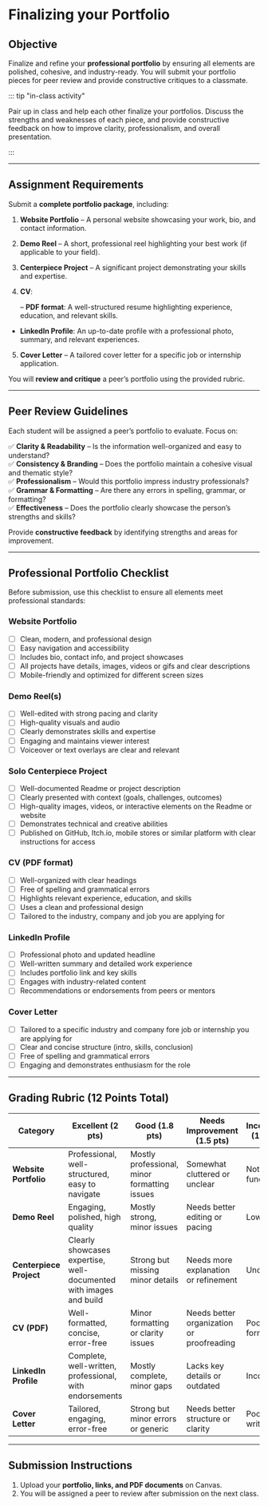 # Finalizing your Portfolio

## **Objective**

Finalize and refine your **professional portfolio** by ensuring all elements are polished, cohesive, and industry-ready.
You will submit your portfolio pieces for peer review and provide constructive critiques to a classmate.

::: tip "in-class activity"

Pair up in class and help each other finalize your portfolios. Discuss the strengths and weaknesses of each piece, and
provide constructive feedback on how to improve clarity, professionalism, and overall presentation.

:::

---

## **Assignment Requirements**

Submit a **complete portfolio package**, including:

1. **Website Portfolio** – A personal website showcasing your work, bio, and contact information.
2. **Demo Reel** – A short, professional reel highlighting your best work (if applicable to your field).
3. **Centerpiece Project** – A significant project demonstrating your skills and expertise.
4. **CV**:

   – **PDF format**: A well-structured resume highlighting experience, education, and relevant skills.
  - **LinkedIn Profile**: An up-to-date profile with a professional photo, summary, and relevant experiences.

5. **Cover Letter** – A tailored cover letter for a specific job or internship application.

You will **review and critique** a peer’s portfolio using the provided rubric.

---

## **Peer Review Guidelines**

Each student will be assigned a peer’s portfolio to evaluate. Focus on:

✅ **Clarity & Readability** – Is the information well-organized and easy to understand?  
✅ **Consistency & Branding** – Does the portfolio maintain a cohesive visual and thematic style?  
✅ **Professionalism** – Would this portfolio impress industry professionals?  
✅ **Grammar & Formatting** – Are there any errors in spelling, grammar, or formatting?  
✅ **Effectiveness** – Does the portfolio clearly showcase the person’s strengths and skills?

Provide **constructive feedback** by identifying strengths and areas for improvement.

---

## **Professional Portfolio Checklist**

Before submission, use this checklist to ensure all elements meet professional standards:

### **Website Portfolio**

- [ ] Clean, modern, and professional design
- [ ] Easy navigation and accessibility
- [ ] Includes bio, contact info, and project showcases
- [ ] All projects have details, images, videos or gifs and clear descriptions
- [ ] Mobile-friendly and optimized for different screen sizes

### **Demo Reel(s)**

- [ ] Well-edited with strong pacing and clarity
- [ ] High-quality visuals and audio
- [ ] Clearly demonstrates skills and expertise
- [ ] Engaging and maintains viewer interest
- [ ] Voiceover or text overlays are clear and relevant

### **Solo Centerpiece Project**

- [ ] Well-documented Readme or project description
- [ ] Clearly presented with context (goals, challenges, outcomes)
- [ ] High-quality images, videos, or interactive elements on the Readme or website
- [ ] Demonstrates technical and creative abilities
- [ ] Published on GitHub, Itch.io, mobile stores or similar platform with clear instructions for access

### **CV (PDF format)**

- [ ] Well-organized with clear headings
- [ ] Free of spelling and grammatical errors
- [ ] Highlights relevant experience, education, and skills
- [ ] Uses a clean and professional design
- [ ] Tailored to the industry, company and job you are applying for

### **LinkedIn Profile**

- [ ] Professional photo and updated headline
- [ ] Well-written summary and detailed work experience
- [ ] Includes portfolio link and key skills
- [ ] Engages with industry-related content
- [ ] Recommendations or endorsements from peers or mentors

### **Cover Letter**

- [ ] Tailored to a specific industry and company fore job or internship you are applying for
- [ ] Clear and concise structure (intro, skills, conclusion)
- [ ] Free of spelling and grammatical errors
- [ ] Engaging and demonstrates enthusiasm for the role

---

## **Grading Rubric (12 Points Total)**

| **Category**            | **Excellent (2 pts)**                                              | **Good (1.8 pts)**                           | **Needs Improvement (1.5 pts)**           | **Incomplete (1.2 pts)** | **Empty** |
|-------------------------|--------------------------------------------------------------------|----------------------------------------------|-------------------------------------------|--------------------------|-----------|
| **Website Portfolio**   | Professional, well-structured, easy to navigate                    | Mostly professional, minor formatting issues | Somewhat cluttered or unclear             | Not functional           | Missing   |
| **Demo Reel**           | Engaging, polished, high quality                                   | Mostly strong, minor issues                  | Needs better editing or pacing            | Low quality              | Missing   |
| **Centerpiece Project** | Clearly showcases expertise, well-documented with images and build | Strong but missing minor details             | Needs more explanation or refinement      | Unclear                  | Missing   |
| **CV (PDF)**            | Well-formatted, concise, error-free                                | Minor formatting or clarity issues           | Needs better organization or proofreading | Poorly formatted         | Missing   |
| **LinkedIn Profile**    | Complete, well-written, professional, with endorsements            | Mostly complete, minor gaps                  | Lacks key details or outdated             | Incomplete               | Missing   |
| **Cover Letter**        | Tailored, engaging, error-free                                     | Strong but minor errors or generic           | Needs better structure or clarity         | Poorly written           | Missing   |

---

## **Submission Instructions**

1. Upload your **portfolio, links, and PDF documents** on Canvas.
2. You will be assigned a peer to review after submission on the next class.
